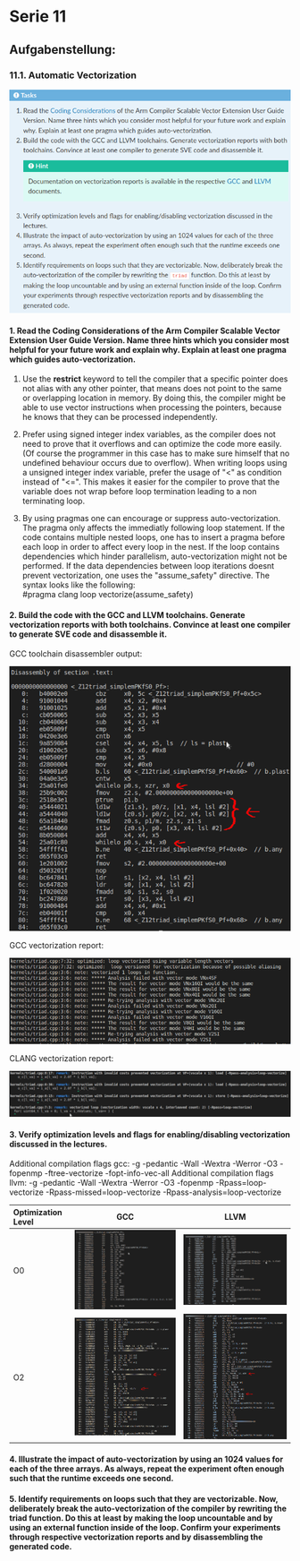 # Serie 11

## Aufgabenstellung:

### 11.1. Automatic Vectorization


![Task 11.1.](https://github.com/kroppel/hpc-repo/blob/main/11_Back_to_the_Compiler/images/11.1.png)

#### 1. Read the Coding Considerations of the Arm Compiler Scalable Vector Extension User Guide Version. Name three hints which you consider most helpful for your future work and explain why. Explain at least one pragma which guides auto-vectorization.

1. Use the __restrict__ keyword to tell the compiler that a specific pointer does not alias with any other pointer,
that means does not point to the same or overlapping location in memory. By doing this, the compiler might be able
to use vector instructions when processing the pointers, because he knows that they can be processed independently.

2. Prefer using signed integer index variables, as the compiler does not need to prove that it overflows and can optimize the code more easily. (Of course the programmer in this case has to make sure himself that no undefined behaviour occurs due to overflow).
When writing loops using a unsigned integer index variable, prefer the usage of "<" as condition instead of "<=". This makes it easier for the compiler to prove that the variable does not wrap before loop termination leading to a non terminating loop.

3. By using pragmas one can encourage or suppress auto-vectorization. The pragma only affects the immediatly following loop statement. If the code contains multiple nested loops, one has to insert a pragma before each loop in order to affect every loop in the nest. If the loop contains dependencies which hinder parallelism, auto-vectorization might not be performed. If the data dependencies between loop iterations doesnt prevent vectorization, one uses the "assume_safety" directive. The syntax looks like the following:  
#pragma clang loop vectorize(assume_safety)


#### 2. Build the code with the GCC and LLVM toolchains. Generate vectorization reports with both toolchains. Convince at least one compiler to generate SVE code and disassemble it.

GCC toolchain disassembler output:  

![triad disassembler output](https://github.com/kroppel/hpc-repo/blob/main/11_Back_to_the_Compiler/images/disassembler_output_triad.png)

GCC vectorization report:  

![vectorization report gcc](https://github.com/kroppel/hpc-repo/blob/main/11_Back_to_the_Compiler/images/vectorization_report_gcc.png)

CLANG vectorization report:  

![vectorization report clang](https://github.com/kroppel/hpc-repo/blob/main/11_Back_to_the_Compiler/images/vectorization_report_clang.png)

#### 3. Verify optimization levels and flags for enabling/disabling vectorization discussed in the lectures.

Additional compilation flags gcc: -g -pedantic -Wall -Wextra -Werror -O3 -fopenmp -ftree-vectorize -fopt-info-vec-all
Additional compilation flags llvm: -g -pedantic -Wall -Wextra -Werror -O3 -fopenmp -Rpass=loop-vectorize -Rpass-missed=loop-vectorize -Rpass-analysis=loop-vectorize

| Optimization Level | GCC       | LLVM      |
| :----              | :----:    | :----:    |
| O0                 | ![no vectorization performed](https://github.com/kroppel/hpc-repo/blob/main/11_Back_to_the_Compiler/images/disassembly-gcc-O0-with-additional-flags.png) | ![no vectorization performed](https://github.com/kroppel/hpc-repo/blob/main/11_Back_to_the_Compiler/images/disassembly-clang-O0-with-additional-flags.png) |
| O2                 | ![vectorization with NEON instructions performed](https://github.com/kroppel/hpc-repo/blob/main/11_Back_to_the_Compiler/images/disassembly-gcc-O2-with-additional-flags.png) | ![vectorization with NEON instructions performed](https://github.com/kroppel/hpc-repo/blob/main/11_Back_to_the_Compiler/images/disassembly-clang-O2-with-additional-flags.png) |




#### 4. Illustrate the impact of auto-vectorization by using an 1024 values for each of the three arrays. As always, repeat the experiment often enough such that the runtime exceeds one second.

#### 5. Identify requirements on loops such that they are vectorizable. Now, deliberately break the auto-vectorization of the compiler by rewriting the triad function. Do this at least by making the loop uncountable and by using an external function inside of the loop. Confirm your experiments through respective vectorization reports and by disassembling the generated code.
